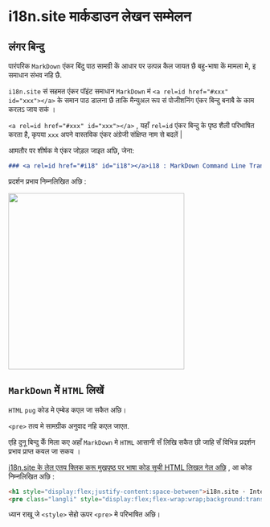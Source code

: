 # i18n.site मार्कडाउन लेखन सम्मेलन

## लंगर बिन्दु

पारंपरिक `MarkDown` एंकर बिंदु पाठ सामग्री कें आधार पर उत्पन्न कैल जायत छै बहु-भाषा कें मामला मे, इ समाधान संभव नहि छै.

`i18n.site` स॑ सहमत एंकर पॉइंट समाधान `MarkDown` म॑ `<a rel=id href="#xxx" id="xxx"></a>` के समान पाठ डालना छै ताकि मैन्युअल रूप स॑ पोजीशनिंग एंकर बिन्दु बनाबै के काम करलऽ जाय सक॑ ।

`<a rel=id href="#xxx" id="xxx"></a>` , यहाँ `rel=id` एंकर बिन्दु के पृष्ठ शैली परिभाषित करता है, कृपया `xxx` अपने वास्तविक एंकर अंग्रेजी संक्षिप्त नाम से बदलें |

आमतौर पर शीर्षक मे एंकर जोड़ल जाइत अछि, जेना:

```md
### <a rel=id href="#i18" id="i18"></a>i18 : MarkDown Command Line Translation Tool
```

प्रदर्शन प्रभाव निम्नलिखित अछि :

<img src="//p.3ti.site/1721381136.avif" width="350">

## `MarkDown` में `HTML` लिखें

`HTML` `pug` कोड मे एम्बेड कएल जा सकैत अछि।

`<pre>` तत्व मे सामग्रीक अनुवाद नहि कएल जाएत.

एहि दुनू बिन्दु केँ मिला कए अहाँ `MarkDown` मे `HTML` आसानी सँ लिखि सकैत छी जाहि सँ विभिन्न प्रदर्शन प्रभाव प्राप्त कयल जा सकय ।

[i18n.site के लेल एतय क्लिक करू मुखपृष्ठ पर भाषा कोड सूची HTML लिखल गेल अछि](//raw.githubusercontent.com/i18n-site/md/main/zh/README.md) , आ कोड निम्नलिखित अछि :

```html
<h1 style="display:flex;justify-content:space-between">i18n.site ⋅ International Solutions<img src="//p.3ti.site/logo.svg" style="user-select:none;margin-top:-1px;width:42px"></h1>
<pre class="langli" style="display:flex;flex-wrap:wrap;background:transparent;border:1px solid #eee;font-size:12px;box-shadow:0 0 3px inset #eee;padding:12px 5px 4px 12px;justify-content:space-between;"><style>pre.langli i{font-weight:300;font-family:s;margin-right:2px;margin-bottom:8px;font-style:normal;color:#666;border-bottom:1px dashed #ccc;}</style><i>English</i><i>简体中文</i><i>Deutsch</i> … …</pre>
```

ध्यान राखू जे `<style>` सेहो ऊपर `<pre>` मे परिभाषित अछि।